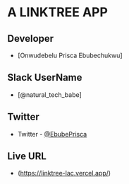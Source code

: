 # A LINKTREE APP

## Developer
- [Onwudebelu Prisca Ebubechukwu]

## Slack UserName
- [@natural_tech_babe]

## Twitter
- Twitter - [@EbubePrisca](https://www.twitter.com/yourusername)

## Live URL 
- (https://linktree-lac.vercel.app/)

